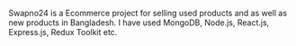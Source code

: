 Swapno24 is a Ecommerce project for selling used products and as well as new products in Bangladesh. 
I have used MongoDB, Node.js, React.js, Express.js, Redux Toolkit etc.

